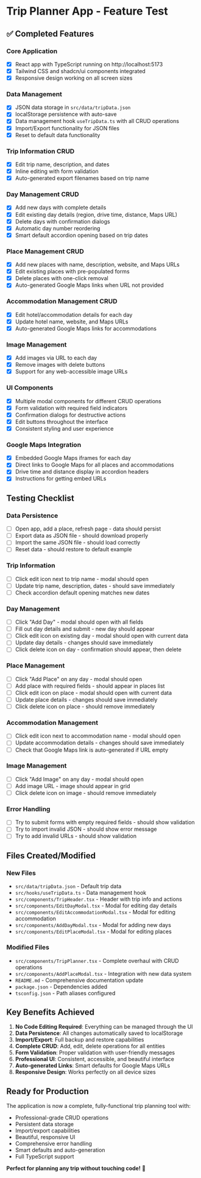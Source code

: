 # Trip Planner App - Feature Test

## ✅ **Completed Features**

### **Core Application**
- [x] React app with TypeScript running on http://localhost:5173
- [x] Tailwind CSS and shadcn/ui components integrated
- [x] Responsive design working on all screen sizes

### **Data Management**
- [x] JSON data storage in `src/data/tripData.json`
- [x] localStorage persistence with auto-save
- [x] Data management hook `useTripData.ts` with all CRUD operations
- [x] Import/Export functionality for JSON files
- [x] Reset to default data functionality

### **Trip Information CRUD**
- [x] Edit trip name, description, and dates
- [x] Inline editing with form validation
- [x] Auto-generated export filenames based on trip name

### **Day Management CRUD**
- [x] Add new days with complete details
- [x] Edit existing day details (region, drive time, distance, Maps URL)
- [x] Delete days with confirmation dialogs
- [x] Automatic day number reordering
- [x] Smart default accordion opening based on trip dates

### **Place Management CRUD**
- [x] Add new places with name, description, website, and Maps URLs
- [x] Edit existing places with pre-populated forms
- [x] Delete places with one-click removal
- [x] Auto-generated Google Maps links when URL not provided

### **Accommodation Management CRUD**
- [x] Edit hotel/accommodation details for each day
- [x] Update hotel name, website, and Maps URLs
- [x] Auto-generated Google Maps links for accommodations

### **Image Management**
- [x] Add images via URL to each day
- [x] Remove images with delete buttons
- [x] Support for any web-accessible image URLs

### **UI Components**
- [x] Multiple modal components for different CRUD operations
- [x] Form validation with required field indicators
- [x] Confirmation dialogs for destructive actions
- [x] Edit buttons throughout the interface
- [x] Consistent styling and user experience

### **Google Maps Integration**
- [x] Embedded Google Maps iframes for each day
- [x] Direct links to Google Maps for all places and accommodations
- [x] Drive time and distance display in accordion headers
- [x] Instructions for getting embed URLs

## **Testing Checklist**

### **Data Persistence**
- [ ] Open app, add a place, refresh page - data should persist
- [ ] Export data as JSON file - should download properly
- [ ] Import the same JSON file - should load correctly
- [ ] Reset data - should restore to default example

### **Trip Information**
- [ ] Click edit icon next to trip name - modal should open
- [ ] Update trip name, description, dates - should save immediately
- [ ] Check accordion default opening matches new dates

### **Day Management**
- [ ] Click "Add Day" - modal should open with all fields
- [ ] Fill out day details and submit - new day should appear
- [ ] Click edit icon on existing day - modal should open with current data
- [ ] Update day details - changes should save immediately
- [ ] Click delete icon on day - confirmation should appear, then delete

### **Place Management**
- [ ] Click "Add Place" on any day - modal should open
- [ ] Add place with required fields - should appear in places list
- [ ] Click edit icon on place - modal should open with current data
- [ ] Update place details - changes should save immediately
- [ ] Click delete icon on place - should remove immediately

### **Accommodation Management**
- [ ] Click edit icon next to accommodation name - modal should open
- [ ] Update accommodation details - changes should save immediately
- [ ] Check that Google Maps link is auto-generated if URL empty

### **Image Management**
- [ ] Click "Add Image" on any day - modal should open
- [ ] Add image URL - image should appear in grid
- [ ] Click delete icon on image - should remove immediately

### **Error Handling**
- [ ] Try to submit forms with empty required fields - should show validation
- [ ] Try to import invalid JSON - should show error message
- [ ] Try to add invalid URLs - should show validation

## **Files Created/Modified**

### **New Files**
- `src/data/tripData.json` - Default trip data
- `src/hooks/useTripData.ts` - Data management hook
- `src/components/TripHeader.tsx` - Header with trip info and actions
- `src/components/EditDayModal.tsx` - Modal for editing day details
- `src/components/EditAccommodationModal.tsx` - Modal for editing accommodation
- `src/components/AddDayModal.tsx` - Modal for adding new days
- `src/components/EditPlaceModal.tsx` - Modal for editing places

### **Modified Files**
- `src/components/TripPlanner.tsx` - Complete overhaul with CRUD operations
- `src/components/AddPlaceModal.tsx` - Integration with new data system
- `README.md` - Comprehensive documentation update
- `package.json` - Dependencies added
- `tsconfig.json` - Path aliases configured

## **Key Benefits Achieved**

1. **No Code Editing Required**: Everything can be managed through the UI
2. **Data Persistence**: All changes automatically saved to localStorage
3. **Import/Export**: Full backup and restore capabilities
4. **Complete CRUD**: Add, edit, delete operations for all entities
5. **Form Validation**: Proper validation with user-friendly messages
6. **Professional UI**: Consistent, accessible, and beautiful interface
7. **Auto-generated Links**: Smart defaults for Google Maps URLs
8. **Responsive Design**: Works perfectly on all device sizes

## **Ready for Production**

The application is now a complete, fully-functional trip planning tool with:
- Professional-grade CRUD operations
- Persistent data storage
- Import/export capabilities
- Beautiful, responsive UI
- Comprehensive error handling
- Smart defaults and auto-generation
- Full TypeScript support

**Perfect for planning any trip without touching code!** 🚀 